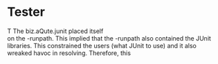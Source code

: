 # Tester

T
The biz.aQute.junit placed itself \
	on the -runpath. This implied that the -runpath also contained the JUnit \
	libraries. This constrained the users (what JUnit to use) and it also \
	wreaked havoc in resolving. Therefore, this